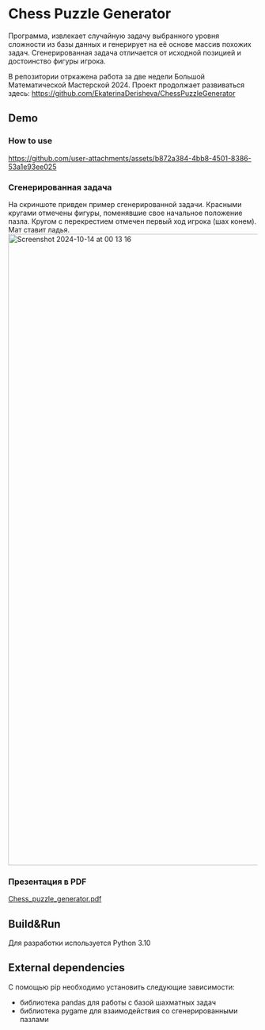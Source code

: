 # Chess Puzzle Generator
Программа, извлекает случайную задачу выбранного уровня сложности из базы данных и генерирует на её основе массив похожих задач.
Сгенерированная задача отличается от исходной позицией и достоинство фигуры игрока.

В репозитории отркажена работа за две недели Большой Математической Мастерской 2024. Проект продолжает развиваться здесь: https://github.com/EkaterinaDerisheva/ChessPuzzleGenerator

## Demo

### How to use
https://github.com/user-attachments/assets/b872a384-4bb8-4501-8386-53a1e93ee025

### Сгенерированная задача
На скриншоте привден пример сгенерированной задачи. Красными кругами отмечены фигуры, поменявшие свое начальное положение пазла. Кругом с перекрестием отмечен первый ход игрока (шах конем). Мат ставит ладья.
<img width="1273" alt="Screenshot 2024-10-14 at 00 13 16" src="https://github.com/user-attachments/assets/c318a0f1-ac26-460a-ab1e-eacf395fa6e4">

### Презентация в PDF
[Chess_puzzle_generator.pdf](https://github.com/user-attachments/files/17356647/_.pdf)

## Build&Run
Для разработки используется Python 3.10

## External dependencies
С помощью pip необходимо установить следующие зависимости:
* библиотека pandas для работы с базой шахматных задач
* библиотека pygame для взаимодействия со сгенерированными пазлами
